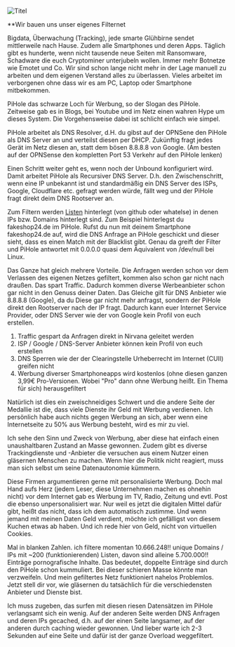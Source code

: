 ![Titel](https://user-images.githubusercontent.com/53258295/116553216-30443980-a8fa-11eb-9588-e51621fd3d89.png)

**Wir bauen uns unser eigenes Filternet

Bigdata, Überwachung (Tracking), jede smarte Glühbirne sendet mittlerweile nach Hause. Zudem alle Smartphones und deren Apps. Täglich gibt es hunderte, wenn nicht tausende neue Seiten mit Ransomware, Schadware die euch Cryptominer unterjubeln wollen. Immer mehr Botnetze wie Emotet und Co. Wir sind schon lange nicht mehr in der Lage manuell zu arbeiten und dem eigenen Verstand alles zu überlassen. Vieles arbeitet im verborgenen ohne dass wir es am PC, Laptop oder Smartphone mitbekommen.

PiHole das schwarze Loch für Werbung, so der Slogan des PiHole. Zeitweise gab es in Blogs, bei Youtube und im Netz einen wahren Hype um dieses System. Die Vorgehensweise dabei ist schlicht einfach wie simpel.

PiHole arbeitet als DNS Resolver, d.H. du gibst auf der OPNSene den PiHole als DNS Server an und verteilst diesen per DHCP. Zukünftig fragt jedes Gerät im Netz diesen an, statt dem bösen 8.8.8.8 von Google. (Am besten auf der OPNSense den kompletten Port 53 Verkehr auf den PiHole lenken)

Einen Schritt weiter geht es, wenn noch der Unbound konfiguriert wird. Damit arbeitet PiHole als Recursiver DNS Server. D.h. den Zwischenschritt, wenn eine IP unbekannt ist und standardmäßig ein DNS Server des ISPs, Google, Cloudflare etc. gefragt werden würde, fällt weg und der PiHole fragt direkt deim DNS Rootserver an.

Zum Filtern werden [Listen](https://github.com/topics/pihole-blocklists) hinterlegt (von github oder whatelse) in denen IPs bzw. Domains hinterlegt sind. Zum Beispiel hinterlegst du fakeshop24.de im PiHole. Rufst du nun mit deinem Smartphone fakeshop24.de auf, wird die DNS Anfrage an PiHole geschickt und dieser sieht, dass es einen Match mit der Blacklist gibt. Genau da greift der Filter und PiHole antwortet mit 0.0.0.0 quasi dem Äquivalent von /dev/null bei Linux.

Das Ganze hat gleich mehrere Vorteile. Die Anfragen werden schon vor dem Verlassen des eigenen Netzes gefiltert, kommen also schon gar nicht nach draußen. Das spart Traffic. Dadurch kommen diverse Werbeanbieter schon gar nicht in den Genuss deiner Daten. Das Gleiche gilt für DNS Anbieter wie 8.8.8.8 (Google), da du Diese gar nicht mehr anfragst, sondern der PiHole direkt den Rootserver nach der IP fragt. Dadurch kann euer Internet Service Provider, oder DNS Server wie der von Google kein Profil von euch erstellen.

1. Traffic gespart da Anfragen direkt in Nirvana geleitet werden
2. ISP / Google / DNS-Server Anbieter können kein Profil von euch erstellen
3. DNS Sperren wie der der Clearingstelle Urheberrecht im Internet (CUII) greifen nicht
4. Werbung diverser Smartphoneapps wird kostenlos (ohne diesen ganzen 3,99€ Pro-Versionen. Wobei "Pro" dann ohne Werbung heißt. Ein Thema für sich) herausgefiltert

Natürlich ist dies ein zweischneidiges Schwert und die andere Seite der Medallie ist die, dass viele Dienste ihr Geld mit Werbung verdienen. Ich persönlich habe auch nichts gegen Werbung an sich, aber wenn eine Internetseite zu 50% aus Werbung besteht, wird es mir zu viel.

Ich sehe den Sinn und Zweck von Werbung, aber diese hat einfach einen unaushaltbaren Zustand an Masse gewonnen. Zudem gibt es diverse Trackingdienste und -Anbieter die versuchen aus einem Nutzer einen gläsernen Menschen zu machen. Wenn hier die Politik nicht reagiert, muss man sich selbst um seine Datenautonomie kümmern.

Diese Firmen argumentieren gerne mit personalisierte Werbung. Doch mal Hand aufs Herz (jedem Leser, diese Unternehmen machen es ohnehin nicht) vor dem Internet gab es Werbung im TV, Radio, Zeitung und evtl. Post die ebenso unpersonalisiert war. Nur weil es jetzt die digitalen Mittel dafür gibt, heißt das nicht, dass ich dem automatisch zustimme. Und wenn jemand mit meinen Daten Geld verdient, möchte ich gefälligst von diesem Kuchen etwas ab haben. Und ich rede hier von Geld, nicht von virtuellen Cookies.

Mal in blanken Zahlen. ich filtere momentan 10.666.248!! unique Domains / IPs mit ~200 (funktionierenden) Listen, davon sind alleine 5.700.000!! Einträge pornografische Inhalte. Das bedeutet, doppelte Einträge sind durch den PiHole schon kummuliert. Bei dieser schieren Masse könnte man verzweifeln. Und mein gefiltertes Netz funktioniert nahelos Problemlos. Jetzt stell dir vor, wie gläsernen du tatsächlich für die verschiedensten Anbieter und Dienste bist.

Ich muss zugeben, das surfen mit diesen riesen Datensätzen im PiHole verlangsamt sich ein wenig. Auf der anderen Seite werden DNS Anfragen und deren IPs gecached, d.h. auf der einen Seite langsamer, auf der anderen durch caching wieder gewonnen. Und lieber warte ich 2-3 Sekunden auf eine Seite und dafür ist der ganze Overload weggefiltert.
